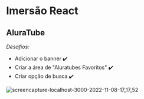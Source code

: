# Imersão React

## AluraTube
*Desafios:*
- Adicionar o banner :heavy_check_mark:
- Criar a área de "Aluratubes Favoritos" :heavy_check_mark:
- Criar opção de busca :heavy_check_mark:
 
![screencapture-localhost-3000-2022-11-08-17_17_52](https://user-images.githubusercontent.com/104389308/200668091-6b42f77e-0f12-4f81-a441-49265fcd8e96.png)
